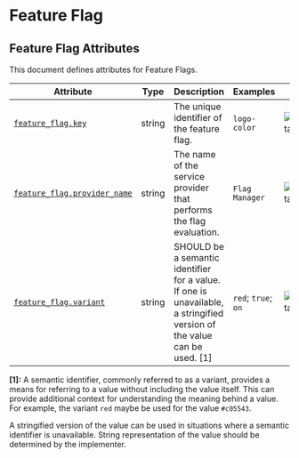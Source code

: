 <!--- Hugo front matter used to generate the website version of this page:
--->

<!-- NOTE: THIS FILE IS AUTOGENERATED. DO NOT EDIT BY HAND. -->
<!-- see templates/registry/markdown/attribute_namespace.md.j2 -->

# Feature Flag

## Feature Flag Attributes

This document defines attributes for Feature Flags.

| Attribute                                                                                                  | Type   | Description                                                                                                             | Examples            | Stability                                                        |
| ---------------------------------------------------------------------------------------------------------- | ------ | ----------------------------------------------------------------------------------------------------------------------- | ------------------- | ---------------------------------------------------------------- |
| <a id="`feature-flag-key`" href="#`feature-flag-key`">`feature_flag.key`</a>                               | string | The unique identifier of the feature flag.                                                                              | `logo-color`        | ![Experimental](https://img.shields.io/badge/-experimental-blue) |
| <a id="`feature-flag-provider-name`" href="#`feature-flag-provider-name`">`feature_flag.provider_name`</a> | string | The name of the service provider that performs the flag evaluation.                                                     | `Flag Manager`      | ![Experimental](https://img.shields.io/badge/-experimental-blue) |
| <a id="`feature-flag-variant`" href="#`feature-flag-variant`">`feature_flag.variant`</a>                   | string | SHOULD be a semantic identifier for a value. If one is unavailable, a stringified version of the value can be used. [1] | `red`; `true`; `on` | ![Experimental](https://img.shields.io/badge/-experimental-blue) |

**[1]:** A semantic identifier, commonly referred to as a variant, provides a means
for referring to a value without including the value itself. This can
provide additional context for understanding the meaning behind a value.
For example, the variant `red` maybe be used for the value `#c05543`.

A stringified version of the value can be used in situations where a
semantic identifier is unavailable. String representation of the value
should be determined by the implementer.
